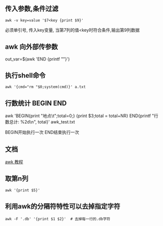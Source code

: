 ## 传入参数,条件过滤
    awk -v key=value '$7<key {print $9}'
 
必须单引号, 传入key变量, 当第7列的值<key时符合条件,输出第9列数据

## awk 向外部传参数
out_var=$(awk 'END {printf ""}')
## 执行shell命令
    awk '{cmd="rm "$0;system(cmd)}' a.txt   

## 行数统计 BEGIN END
awk 'BEGIN{print "地点\t";total=0;} {print $3;total = total+NR} END{printf "行数总计: %2d\n", total}' awk_test.txt

BEGIN开始执行一次 END结束执行一次

## 文档
[awk 教程](http://www.runoob.com/linux/linux-comm-awk.html)

## 取第n列
    awk '{print $5}'

## 利用awk的分隔符特性可以去掉指定字符
    awk -F '.db' '{print $1 $2}'  # 去掉每一行的.db字符

    